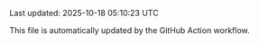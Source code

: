 Last updated: 2025-10-18 05:10:23 UTC

This file is automatically updated by the GitHub Action workflow.
